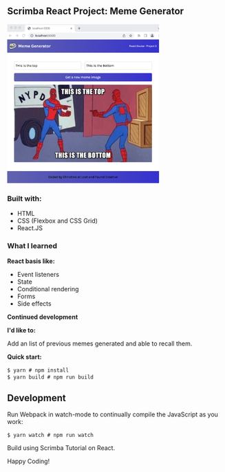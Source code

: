 <h2> Scrimba React Project: Meme Generator</h2>

<img src="./screenshots/Reactscreenshot.png" width=70%/>

<h3>Built with:</h3>
<ul>
  <li>HTML </li> 
  <li>CSS (Flexbox and CSS Grid)</li>
  <li>React.JS</li> 
</ul>

<h3>What I learned</h3>

<b>React basis like:</b>

<ul>
  <li>Event listeners</li>
  <li>State</li>
  <li>Conditional rendering</li>
  <li>Forms</li>
  <li>Side effects</li>

</ul>

<b>Continued development</b>

<b>I'd like to:</b>

Add an list of previous memes generated and able to recall them.


<b>Quick start:</b>

```
$ yarn # npm install
$ yarn build # npm run build
````

## Development

Run Webpack in watch-mode to continually compile the JavaScript as you work:

```
$ yarn watch # npm run watch
```

Build using Scrimba Tutorial on React.

Happy Coding!
